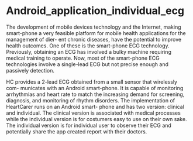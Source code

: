 # Android_application_individual_ecg
The development of mobile devices technology and the Internet, making smart-phone
a very feasible platform for mobile health applications for the management of dier-
ent chronic diseases, have the potential to improve health outcomes. One of these
is the smart-phone ECG technology. Previously, obtaining an ECG has involved a
bulky machine requiring medical training to operate. Now, most of the smart-phone
ECG technologies involve a single-lead ECG but not precise enough and passively
detection.

HC provides a 2-lead ECG obtained from a small sensor that wirelessly com-
municates with an Android smart-phone. It is capable of monitoring arrhythmias and
heart rate to match the increasing demand for screening, diagnosis, and monitoring
of rhythm disorders. The implementation of HeartCarer runs on an Android smart-
phone and has two version: clinical and individual. The clinical version is associated
with medical processes while the individual version is for costumers easy to use on
their own sake. The individual version is for individual user to observe their ECG and potentially share the app created report with their doctors.
